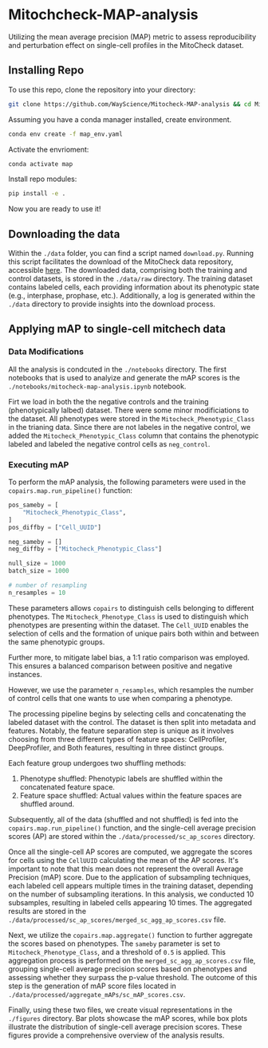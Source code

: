 # Mitochcheck-MAP-analysis

Utilizing the mean average precision (MAP) metric to assess  reproducibility and perturbation effect on single-cell profiles in the MitoCheck dataset.

## Installing Repo

To use this repo, clone the repository into your directory:

```bash
git clone https://github.com/WayScience/Mitocheck-MAP-analysis && cd Mitocheck-MAP-analysis
```

Assuming you have a conda manager installed, create environment.

```bash
conda env create -f map_env.yaml
```

Activate the envrioment:

```bash
conda activate map
```

Install repo modules:

```bash
pip install -e .
```

Now you are ready to use it!

## Downloading the data

Within the `./data` folder, you can find a script named `download.py`.
Running this script facilitates the download of the MitoCheck data repository, accessible [here](https://zenodo.org/records/7967386).
The downloaded data, comprising both the training and control datasets, is stored in the `./data/raw` directory.
The training dataset contains labeled cells, each providing information about its phenotypic state (e.g., interphase, prophase, etc.).
Additionally, a log is generated within the `./data` directory to provide insights into the download process.

## Applying mAP to single-cell mitchech data

### Data Modifications

All the analysis is condcuted in the `./notebooks` directory.
The first notebooks that is used to analyize and generate the mAP scores is the `./notebooks/mitocheck-map-analysis.ipynb` notebook.

Firt we load in both the the negative controls and the training (phenotypically lalbed) dataset.
There were some minor modificiations to the dataset.
All phenotypes were stored in the `Mitocheck_Phenotypic_Class` in the trianing data.
Since there are not labeles in the negative control, we added the `Mitocheck_Phenotypic_Class` column that contains the phenotypic labeled and labeled the negative control cells as `neg_control`.

### Executing mAP

To perform the mAP analysis, the following parameters were used in the `copairs.map.run_pipeline()` function:

```python
pos_sameby = [
    "Mitocheck_Phenotypic_Class",
]
pos_diffby = ["Cell_UUID"]

neg_sameby = []
neg_diffby = ["Mitocheck_Phenotypic_Class"]

null_size = 1000
batch_size = 1000

# number of resampling
n_resamples = 10
```

These parameters allows `copairs` to distinguish cells belonging to different phenotypes.
The `Mitocheck_Phenotype_Class` is used to distinguish which phenotypes are presenting within the dataset.
The `Cell_UUID` enables the selection of cells and the formation of unique pairs both within and between the same phenotypic groups.

Further more, to mitigate label bias, a 1:1 ratio comparison was employed.
This ensures a balanced comparison between positive and negative instances.

However, we use the parameter `n_resamples`, which resamples the number of control cells that one wants to use when comparing a phenotype.

The processing pipeline begins by selecting cells and concatenating the labeled dataset with the control.
The dataset is then split into metadata and features.
Notably, the feature separation step is unique as it involves choosing from three different types of feature spaces: CellProfiler, DeepProfiler, and Both features, resulting in three distinct groups.

Each feature group undergoes two shuffling methods:

1. Phenotype shuffled: Phenotypic labels are shuffled within the concatenated feature space.
2. Feature space shuffled: Actual values within the feature spaces are shuffled around.

Subsequently, all of the data (shuffled and not shuffled) is fed into the `copairs.map.run_pipeline()` function, and the single-cell average precision scores (AP) are stored within the `./data/processed/sc_ap_scores` directory.

Once all the single-cell AP scores are computed, we aggregate the scores for cells using the `CellUUID` calculating the mean of the AP scores.
It's important to note that this mean does not represent the overall Average Precision (mAP) score.
Due to the application of subsampling techniques, each labeled cell appears multiple times in the training dataset, depending on the number of subsampling iterations.
In this analysis, we conducted 10 subsamples, resulting in labeled cells appearing 10 times.
The aggregated results are stored in the `./data/processed/sc_ap_scores/merged_sc_agg_ap_scores.csv` file.

Next, we utilize the `copairs.map.aggregate()` function to further aggregate the scores based on phenotypes.
The `sameby` parameter is set to `Mitocheck_Phenotype_Class`, and a threshold of `0.5` is applied.
This aggregation process is performed on the `merged_sc_agg_ap_scores.csv` file, grouping single-cell average precision scores based on phenotypes and assessing whether they surpass the p-value threshold.
The outcome of this step is the generation of mAP score files located in `./data/processed/aggregate_mAPs/sc_mAP_scores.csv`.

Finally, using these two files, we create visual representations in the `./figures` directory.
Bar plots showcase the mAP scores, while box plots illustrate the distribution of single-cell average precision scores.
These figures provide a comprehensive overview of the analysis results.
